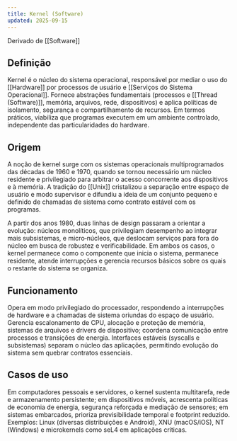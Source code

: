 ```yaml
---
title: Kernel (Software)
updated: 2025-09-15
---
```

Derivado de [[Software]] 
## Definição

Kernel é o núcleo do sistema operacional, responsável por mediar o uso do [[Hardware]] por processos de usuário e [[Serviços do Sistema Operacional]]. Fornece abstrações fundamentais (processos e [[Thread (Software)]], memória, arquivos, rede, dispositivos) e aplica políticas de isolamento, segurança e compartilhamento de recursos. Em termos práticos, viabiliza que programas executem em um ambiente controlado, independente das particularidades do hardware.

## Origem

A noção de kernel surge com os sistemas operacionais multiprogramados das décadas de 1960 e 1970, quando se tornou necessário um núcleo residente e privilegiado para arbitrar o acesso concorrente aos dispositivos e à memória. A tradição do [[Unix]] cristalizou a separação entre espaço de usuário e modo supervisor e difundiu a ideia de um conjunto pequeno e definido de chamadas de sistema como contrato estável com os programas.

A partir dos anos 1980, duas linhas de design passaram a orientar a evolução: núcleos monolíticos, que privilegiam desempenho ao integrar mais subsistemas, e micro‑núcleos, que deslocam serviços para fora do núcleo em busca de robustez e verificabilidade. Em ambos os casos, o kernel permanece como o componente que inicia o sistema, permanece residente, atende interrupções e gerencia recursos básicos sobre os quais o restante do sistema se organiza.

## Funcionamento

Opera em modo privilegiado do processador, respondendo a interrupções de hardware e a chamadas de sistema oriundas do espaço de usuário. Gerencia escalonamento de CPU, alocação e proteção de memória, sistemas de arquivos e drivers de dispositivo; coordena comunicação entre processos e transições de energia. Interfaces estáveis (syscalls e subsistemas) separam o núcleo das aplicações, permitindo evolução do sistema sem quebrar contratos essenciais.

## Casos de uso

Em computadores pessoais e servidores, o kernel sustenta multitarefa, rede e armazenamento persistente; em dispositivos móveis, acrescenta políticas de economia de energia, segurança reforçada e mediação de sensores; em sistemas embarcados, prioriza previsibilidade temporal e footprint reduzido. Exemplos: Linux (diversas distribuições e Android), XNU (macOS/iOS), NT (Windows) e microkernels como seL4 em aplicações críticas.
